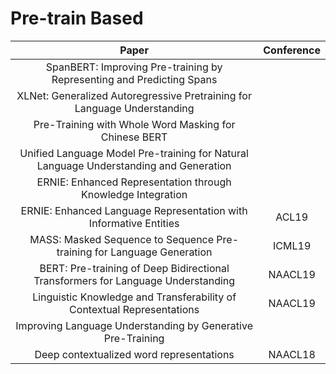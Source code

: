 # Pre-train Based

| Paper | Conference |
| :---: | :---: |
|SpanBERT: Improving Pre-training by Representing and Predicting Spans||
|XLNet: Generalized Autoregressive Pretraining for Language Understanding||
|Pre-Training with Whole Word Masking for Chinese BERT||
|Unified Language Model Pre-training for Natural Language Understanding and Generation||
|ERNIE: Enhanced Representation through Knowledge Integration||
|ERNIE: Enhanced Language Representation with Informative Entities|ACL19|
|MASS: Masked Sequence to Sequence Pre-training for Language Generation|ICML19|
| BERT: Pre-training of Deep Bidirectional Transformers for Language Understanding|NAACL19|
|Linguistic Knowledge and Transferability of Contextual Representations|NAACL19|
|Improving Language Understanding by Generative Pre-Training||
|Deep contextualized word representations|NAACL18|

